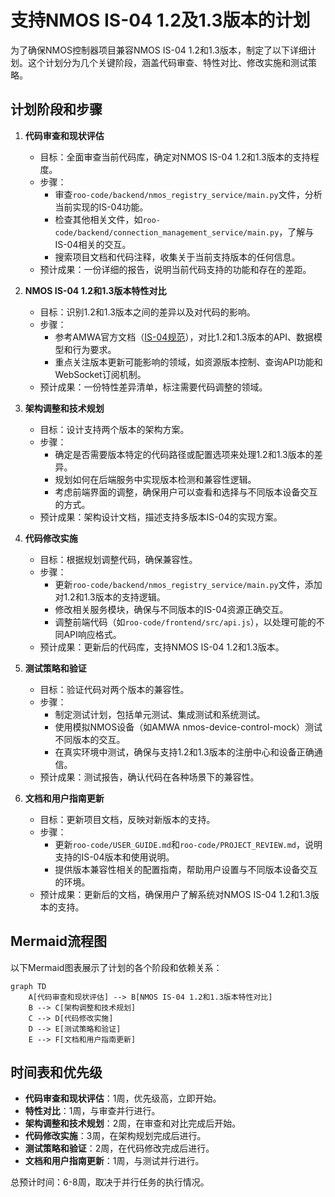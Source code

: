 # 支持NMOS IS-04 1.2及1.3版本的计划

为了确保NMOS控制器项目兼容NMOS IS-04 1.2和1.3版本，制定了以下详细计划。这个计划分为几个关键阶段，涵盖代码审查、特性对比、修改实施和测试策略。

## 计划阶段和步骤

1. **代码审查和现状评估**
   - 目标：全面审查当前代码库，确定对NMOS IS-04 1.2和1.3版本的支持程度。
   - 步骤：
     - 审查`roo-code/backend/nmos_registry_service/main.py`文件，分析当前实现的IS-04功能。
     - 检查其他相关文件，如`roo-code/backend/connection_management_service/main.py`，了解与IS-04相关的交互。
     - 搜索项目文档和代码注释，收集关于当前支持版本的任何信息。
   - 预计成果：一份详细的报告，说明当前代码支持的功能和存在的差距。

2. **NMOS IS-04 1.2和1.3版本特性对比**
   - 目标：识别1.2和1.3版本之间的差异以及对代码的影响。
   - 步骤：
     - 参考AMWA官方文档（[IS-04规范](https://specs.amwa.tv/is-04/)），对比1.2和1.3版本的API、数据模型和行为要求。
     - 重点关注版本更新可能影响的领域，如资源版本控制、查询API功能和WebSocket订阅机制。
   - 预计成果：一份特性差异清单，标注需要代码调整的领域。

3. **架构调整和技术规划**
   - 目标：设计支持两个版本的架构方案。
   - 步骤：
     - 确定是否需要版本特定的代码路径或配置选项来处理1.2和1.3版本的差异。
     - 规划如何在后端服务中实现版本检测和兼容性逻辑。
     - 考虑前端界面的调整，确保用户可以查看和选择与不同版本设备交互的方式。
   - 预计成果：架构设计文档，描述支持多版本IS-04的实现方案。

4. **代码修改实施**
   - 目标：根据规划调整代码，确保兼容性。
   - 步骤：
     - 更新`roo-code/backend/nmos_registry_service/main.py`文件，添加对1.2和1.3版本的支持逻辑。
     - 修改相关服务模块，确保与不同版本的IS-04资源正确交互。
     - 调整前端代码（如`roo-code/frontend/src/api.js`），以处理可能的不同API响应格式。
   - 预计成果：更新后的代码库，支持NMOS IS-04 1.2和1.3版本。

5. **测试策略和验证**
   - 目标：验证代码对两个版本的兼容性。
   - 步骤：
     - 制定测试计划，包括单元测试、集成测试和系统测试。
     - 使用模拟NMOS设备（如AMWA nmos-device-control-mock）测试不同版本的交互。
     - 在真实环境中测试，确保与支持1.2和1.3版本的注册中心和设备正确通信。
   - 预计成果：测试报告，确认代码在各种场景下的兼容性。

6. **文档和用户指南更新**
   - 目标：更新项目文档，反映对新版本的支持。
   - 步骤：
     - 更新`roo-code/USER_GUIDE.md`和`roo-code/PROJECT_REVIEW.md`，说明支持的IS-04版本和使用说明。
     - 提供版本兼容性相关的配置指南，帮助用户设置与不同版本设备交互的环境。
   - 预计成果：更新后的文档，确保用户了解系统对NMOS IS-04 1.2和1.3版本的支持。

## Mermaid流程图

以下Mermaid图表展示了计划的各个阶段和依赖关系：

```mermaid
graph TD
    A[代码审查和现状评估] --> B[NMOS IS-04 1.2和1.3版本特性对比]
    B --> C[架构调整和技术规划]
    C --> D[代码修改实施]
    D --> E[测试策略和验证]
    E --> F[文档和用户指南更新]
```

## 时间表和优先级

- **代码审查和现状评估**：1周，优先级高，立即开始。
- **特性对比**：1周，与审查并行进行。
- **架构调整和技术规划**：2周，在审查和对比完成后开始。
- **代码修改实施**：3周，在架构规划完成后进行。
- **测试策略和验证**：2周，在代码修改完成后进行。
- **文档和用户指南更新**：1周，与测试并行进行。

总预计时间：6-8周，取决于并行任务的执行情况。
